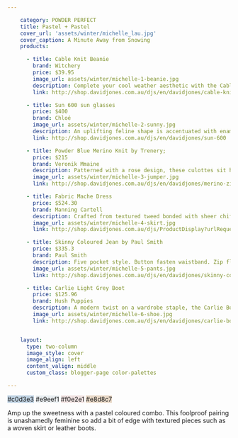 ```yaml
---

    category: POWDER PERFECT
    title: Pastel + Pastel
    cover_url: 'assets/winter/michelle_lau.jpg'
    cover_caption: A Minute Away from Snowing
    products:

      - title: Cable Knit Beanie
        brand: Witchery
        price: $39.95
        image_url: assets/winter/michelle-1-beanie.jpg
        description: Complete your cool weather aesthetic with the Cable Knit Beanie. Crafted in a soft wool acrylic blend, this winter essential features a cable knit and turn-up ribbed hem.
        link: http://shop.davidjones.com.au/djs/en/davidjones/cable-knit-beanie-1072-104763--1

      - title: Sun 600 sun glasses
        price: $400
        brand: Chloé
        image_url: assets/winter/michelle-2-sunny.jpg
        description: An uplifting feline shape is accentuated with enamel filled metal caps adorning frame fronts. Each richly coloured cap is further enunciated with a delicate metal line, which reflects a broad metal ring that is engraved with the Chloé logo.
        link: http://shop.davidjones.com.au/djs/en/davidjones/sun-600

      - title: Powder Blue Merino Knit by Trenery;
        price: $215
        brand: Veronik Mmaine
        description: Patterned with a rose design, these culottes sit high on the waist and feature a wide cropped leg that falls to mid calf. The fabric has a nice stretch that moulds around the body creating a flattering fit.- Stretch fabrication- Wide leg- Cropped to mid calf- Rose pattern- High waist- Metal zip to side seam- Made in Australia
        image_url: assets/winter/michelle-3-jumper.jpg
        link: http://shop.davidjones.com.au/djs/en/davidjones/merino-zip-trim-knit

      - title: Fabric Mache Dress
        price: $524.30
        brand: Manning Cartell
        description: Crafted from textured tweed bonded with sheer chiffon, the Fabric Mache Dress from Manning Cartell blends feminine and masculine elements with ease. Front welt pockets and a tail hem skirt with inverted pleats complete this modern must-have.
        image_url: assets/winter/michelle-4-skirt.jpg
        link: http://shop.davidjones.com.au/djs/ProductDisplay?urlRequestType=Base&catalogId=10051&categoryId=27051&productId=5714564&errorViewName=ProductDisplayErrorView&urlLangId=-1&langId=-1&top_category=26551&parent_category_rn=&storeId=10051

      - title: Skinny Coloured Jean by Paul Smith
        price: $335.3
        brand: Paul Smith
        description: Five pocket style. Button fasten waistband. Zip fly. Branded buttons & rivets. Skinny fit. Contrast stitching. Logo tag to back pocket. Leather logo patch to waistband. 98% cotton, 2% polyurethane. Machine washable.
        image_url: assets/winter/michelle-5-pants.jpg
        link: http://shop.davidjones.com.au/djs/en/davidjones/skinny-coloured-jean

      - title: Carlie Light Grey Boot
        price: $125.96
        brand: Hush Puppies
        description: A modern twist on a wardrobe staple, the Carlie Boot by Hush Puppies is crafted from supple leather and features wide elasticised gussets at the ankle. A flattering almond toe and sleek zip entry ensure maximum style without sacrificing comfort.
        image_url: assets/winter/michelle-6-shoe.jpg
        link: http://shop.davidjones.com.au/djs/en/davidjones/carlie-boot


    layout:
      type: two-column
      image_style: cover
      image_align: left
      content_valign: middle
      custom_class: blogger-page color-palettes

---
```


<div class="palette">
<a class="color" style="background: #c0d3e3">#c0d3e3</a>
<a class="color" style="background: #e9eef1">#e9eef1</a>
<a class="color" style="background: #f0e2e1">#f0e2e1</a>
<a class="color" style="background: #e8d8c7">#e8d8c7</a>
</div>

Amp up the sweetness with a pastel coloured combo. This foolproof pairing is unashamedly feminine so add a bit of edge with textured pieces such as a woven skirt or leather boots.
